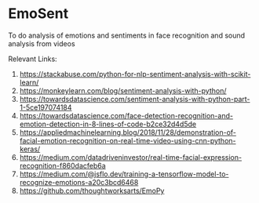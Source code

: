 # EmoSent
To do analysis of emotions and sentiments in face recognition and sound analysis from videos

Relevant Links:
1. https://stackabuse.com/python-for-nlp-sentiment-analysis-with-scikit-learn/
2. https://monkeylearn.com/blog/sentiment-analysis-with-python/
3. https://towardsdatascience.com/sentiment-analysis-with-python-part-1-5ce197074184
4. https://towardsdatascience.com/face-detection-recognition-and-emotion-detection-in-8-lines-of-code-b2ce32d4d5de
5. https://appliedmachinelearning.blog/2018/11/28/demonstration-of-facial-emotion-recognition-on-real-time-video-using-cnn-python-keras/
6. https://medium.com/datadriveninvestor/real-time-facial-expression-recognition-f860dacfeb6a
7. https://medium.com/@jsflo.dev/training-a-tensorflow-model-to-recognize-emotions-a20c3bcd6468
8. https://github.com/thoughtworksarts/EmoPy
